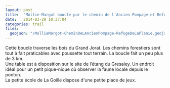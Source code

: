 ```yaml
---
layout: post
title:  "Mollie-Margot boucle par le chemin de l'Ancien Pompage et Refuge de la Planie"
date:   2014-03-20 10:37:04
categories: trail
files:
  geojson: "/MollieMargot-CheminDeLAncienPompage-RefugeDeLaPlanie.geojson"
---
```


Cette boucle traverse les bois du Grand Jorat. Les chemins forestiers sont tout à fait praticables avec poussette tout terrain. La boucle fait un peu plus de 3 km.  
Une table est à disposition sur le site de l’étang du Gresaley. Un endroit idéal pour un petit pique-nique où observer la faune locale depuis le ponton.  
La petite école de La Goille dispose d'une petite place de jeux.

